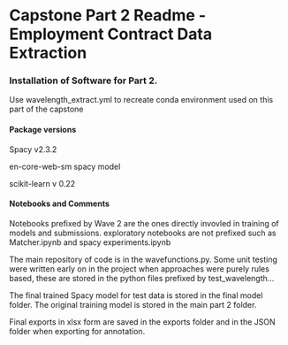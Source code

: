 # Capstone Part 2 Readme - Employment Contract Data Extraction 

### Installation of Software for Part 2.

Use wavelength_extract.yml to recreate conda environment used on this part of the capstone 

#### Package versions
Spacy v2.3.2 

en-core-web-sm spacy model

scikit-learn v 0.22

#### Notebooks and Comments

Notebooks prefixed by Wave 2 are the ones directly invovled in training of models and submissions. exploratory notebooks are not prefixed such as Matcher.ipynb and spacy experiments.ipynb

The main repository of code is in the wavefunctions.py. Some unit testing were written early on in the project when approaches were purely rules based, these are stored in the python files prefixed by test_wavelength...

The final trained Spacy model for test data is stored in the final model folder. The original training model is stored in the main part 2 folder.

 Final exports in xlsx form are saved in the exports folder and in the JSON folder when exporting for annotation.

